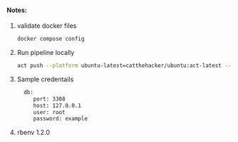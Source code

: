#### Notes:

1. validate docker files

   ```bash
   docker compose config
   ```

2. Run pipeline locally

   ```bash
   act push --platform ubuntu-latest=catthehacker/ubuntu:act-latest --container-architecture linux/amd64
   ```   
3. Sample credentails
   
   ```bash
     db:
        port: 3308
        host: 127.0.0.1
        user: root
        password: example
   ```
4. rbenv 1.2.0
   
